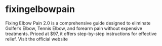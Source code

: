 # fixingelbowpain
​Fixing Elbow Pain 2.0 is a comprehensive guide designed to eliminate Golfer’s Elbow, Tennis Elbow, and forearm pain without expensive treatments. Priced at $97, it offers step-by-step instructions for effective relief. Visit the official website
